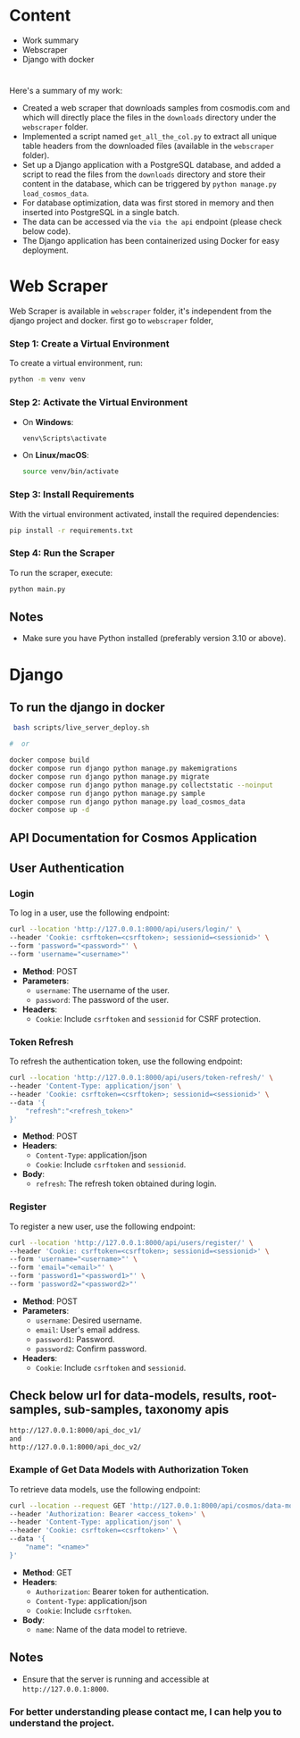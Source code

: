 # Content
- Work summary
- Webscraper 
- Django with docker
#
Here's a summary of my work:
- Created a web scraper that downloads samples from cosmodis.com and which will directly place the files in the `downloads` directory under the `webscraper` folder.
- Implemented a script named `get_all_the_col.py` to extract all unique table headers from the downloaded files (available in the `webscraper` folder).
- Set up a Django application with a PostgreSQL database, and added a script to read the files from the `downloads` directory and store their content in the database, which can be triggered by `python manage.py load_cosmos_data`.
- For database optimization, data was first stored in memory and then inserted into PostgreSQL in a single batch.
- The data can be accessed via the `via the api` endpoint (please check below code).
- The Django application has been containerized using Docker for easy deployment.


# Web Scraper

Web Scraper is available in `webscraper` folder, it's independent from the django project and docker.
first go to `webscraper` folder,

### Step 1: Create a Virtual Environment

To create a virtual environment, run:

```sh
python -m venv venv
```

### Step 2: Activate the Virtual Environment

- On **Windows**:
  ```sh
  venv\Scripts\activate
  ```
- On **Linux/macOS**:
  ```sh
  source venv/bin/activate
  ```

### Step 3: Install Requirements

With the virtual environment activated, install the required dependencies:

```sh
pip install -r requirements.txt
```

### Step 4: Run the Scraper

To run the scraper, execute:

```sh
python main.py
```

## Notes

- Make sure you have Python installed (preferably version 3.10 or above).

# Django 

## To run the django in docker 
```bash
 bash scripts/live_server_deploy.sh 

#  or

docker compose build
docker compose run django python manage.py makemigrations
docker compose run django python manage.py migrate
docker compose run django python manage.py collectstatic --noinput
docker compose run django python manage.py sample
docker compose run django python manage.py load_cosmos_data
docker compose up -d
```

## API Documentation for Cosmos Application

## User Authentication

### Login

To log in a user, use the following endpoint:

```bash
curl --location 'http://127.0.0.1:8000/api/users/login/' \
--header 'Cookie: csrftoken=<csrftoken>; sessionid=<sessionid>' \
--form 'password="<password>"' \
--form 'username="<username>"'
```

- **Method**: POST
- **Parameters**:
  - `username`: The username of the user.
  - `password`: The password of the user.
- **Headers**:
  - `Cookie`: Include `csrftoken` and `sessionid` for CSRF protection.

### Token Refresh

To refresh the authentication token, use the following endpoint:

```bash
curl --location 'http://127.0.0.1:8000/api/users/token-refresh/' \
--header 'Content-Type: application/json' \
--header 'Cookie: csrftoken=<csrftoken>; sessionid=<sessionid>' \
--data '{
    "refresh":"<refresh_token>"
}'
```

- **Method**: POST
- **Headers**:
  - `Content-Type`: application/json
  - `Cookie`: Include `csrftoken` and `sessionid`.
- **Body**:
  - `refresh`: The refresh token obtained during login.

### Register

To register a new user, use the following endpoint:

```bash
curl --location 'http://127.0.0.1:8000/api/users/register/' \
--header 'Cookie: csrftoken=<csrftoken>; sessionid=<sessionid>' \
--form 'username="<username>"' \
--form 'email="<email>"' \
--form 'password1="<password1>"' \
--form 'password2="<password2>"'
```

- **Method**: POST
- **Parameters**:
  - `username`: Desired username.
  - `email`: User's email address.
  - `password1`: Password.
  - `password2`: Confirm password.
- **Headers**:
  - `Cookie`: Include `csrftoken` and `sessionid`.

## Check below url for data-models, results, root-samples, sub-samples, taxonomy apis
```bash
http://127.0.0.1:8000/api_doc_v1/
and 
http://127.0.0.1:8000/api_doc_v2/

```

### Example of Get Data Models with Authorization Token

To retrieve data models, use the following endpoint:

```bash
curl --location --request GET 'http://127.0.0.1:8000/api/cosmos/data-models/' \
--header 'Authorization: Bearer <access_token>' \
--header 'Content-Type: application/json' \
--header 'Cookie: csrftoken=<csrftoken>' \
--data '{
    "name": "<name>"
}'
```

- **Method**: GET
- **Headers**:
  - `Authorization`: Bearer token for authentication.
  - `Content-Type`: application/json
  - `Cookie`: Include `csrftoken`.
- **Body**:
  - `name`: Name of the data model to retrieve.

## Notes
- Ensure that the server is running and accessible at `http://127.0.0.1:8000`.

### For better understanding please contact me, I can help you to understand the project.
